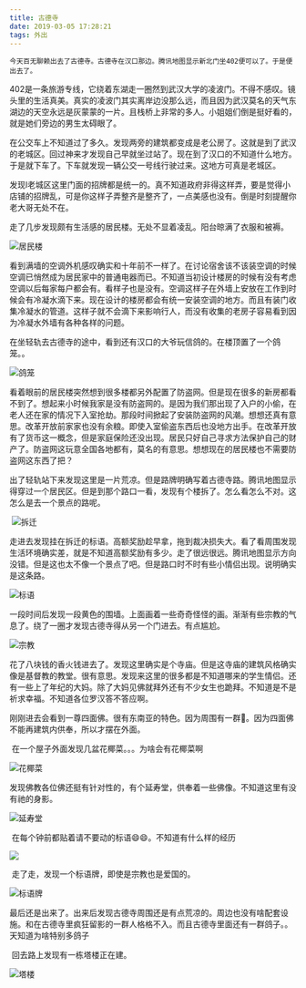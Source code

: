 ```yaml
---
title: 古德寺
date: 2019-03-05 17:28:21
tags: 外出
---
```


 	今天百无聊赖出去了古德寺。古德寺在汉口那边。腾讯地图显示新北门坐402便可以了。于是便出去了。

402是一条旅游专线，它绕着东湖走一圈然到武汉大学的凌波门。不得不感叹。镜头里的生活真美。真实的凌波门其实离岸边没那么远，而且因为武汉莫名的天气东湖边的天空永远是灰蒙蒙的一片。且栈桥上非常的多人。小姐姐们倒是挺好看的，就是她们旁边的男生太碍眼了。

​	在公交车上不知道过了多久。发现两旁的建筑都变成是老公房了。这就是到了武汉的老城区。回过神来才发现自己早就坐过站了。现在到了汉口的不知道什么地方。于是就下车了。下车就发现一辆公交一号线行驶过来。这地方可真是老城区。

​	发现l老城区这里门面的招牌都是统一的。真不知道政府非得这样弄，要是觉得小店铺的招牌乱，可是你这样子弄整齐是整齐了，一点美感也没有。倒是时刻提醒你老大哥无处不在。

​	走了几步发现颇有生活感的居民楼。无处不显着凌乱。阳台晾满了衣服和被褥。

![居民楼](https://blog-malu.oss-cn-beijing.aliyuncs.com/P90303-150359.jpg?x-oss-process=style/blog)

​	看到满墙的空调外机感叹确实和十年前不一样了。在讨论宿舍该不该装空调的时候空调已悄然成为居民家中的普通电器而已。不知道当初设计楼房的时候有没有考虑空调以后每家每户都会有。看样子也是没有。空调这样子在外墙上安放在工作到时候会有冷凝水滴下来。现在设计的楼房都会有统一安装空调的地方。而且有装门收集冷凝水的管道。这样子就不会滴下来影响行人，而没有收集的老房子容易看到因为冷凝水外墙有各种各样的问题。

​	在坐轻轨去古德寺的途中，看到还有汉口的大爷玩信鸽的。在楼顶置了一个鸽笼。。

 ![鸽笼](https://blog-malu.oss-cn-beijing.aliyuncs.com/P90303-151518.jpg?x-oss-process=style/blog)		

​	看着眼前的居民楼突然想到很多楼都另外配置了防盗网。但是现在很多的新房都看不到了。想起来小时候我家是没有防盗网的。是因为我们那出现了入户的小偷，在老人还在家的情况下入室抢劫。那段时间掀起了安装防盗网的风潮。想想还真有意思。改革开放前家家也没有余粮。即使入室偷盗东西后也没地方出手。在改革开放有了货币这一概念，但是家庭保险还没出现。居民只好自己寻求方法保护自己的财产了。防盗网这玩意全国各地都有，莫名的有意思。想想现在的居民楼也不需要防盗网这东西了把？

​	出了轻轨站下来发现这里是一片荒凉。但是路牌明确写着古德寺路。腾讯地图显示得穿过一个居民区。但是到那个路口一看，发现有个楼拆了。怎么看怎么不对。这怎么是去一个景点的路呢。

​	![拆迁](https://blog-malu.oss-cn-beijing.aliyuncs.com/P90303-154346.jpg?x-oss-process=style/blog)

​	 走进去发现挂在拆迁的标语。高额奖励趁早拿，拖到裁决损失大。看了看周围发现生活环境确实差，就是不知道高额奖励有多少。走了很远很远。腾讯地图显示方向没错。但是这也太不像一个景点了吧。但是路口时不时有些小情侣出现。说明确实是这条路。

![标语](https://blog-malu.oss-cn-beijing.aliyuncs.com/P90303-154453.jpg?x-oss-process=style/blog)

​	一段时间后发现一段黄色的围墙。上面画着一些奇奇怪怪的画。渐渐有些宗教的气息了。绕了一圈才发现古德寺得从另一个门进去。有点尴尬。

![宗教](https://blog-malu.oss-cn-beijing.aliyuncs.com/P90303-155026.jpg?x-oss-process=style/blog)

​	花了八块钱的香火钱进去了。发现这里确实是个寺庙。但是这寺庙的建筑风格确实像是基督教的教堂。很有意思。发现来这里的很多都是不知道哪来的学生情侣。还有一些上了年纪的大妈。除了大妈见佛就拜外还有不少女生也跪拜。不知道是不是祈求幸福。不知道各位罗汉答不答应啊。

​	刚刚进去会看到一尊四面佛。很有东南亚的特色。因为周围有一群🐘。因为四面佛不能再建筑内供奉，所以才摆在外面。

​	在一个屋子外面发现几盆花椰菜。。。为啥会有花椰菜啊

![花椰菜](https://blog-malu.oss-cn-beijing.aliyuncs.com/P90303-160120.jpg?x-oss-process=style/blog)



​	发现佛教各位佛还挺有针对性的，有个延寿堂，供奉着一些佛像。不知道这里有没有祂的身影。

![延寿堂](https://blog-malu.oss-cn-beijing.aliyuncs.com/P90303-160526.jpg?x-oss-process=style/blog)



​	在每个钟前都贴着请不要动的标语😄😄。不知道有什么样的经历

![](https://blog-malu.oss-cn-beijing.aliyuncs.com/P90303-160349.jpg?x-oss-process=style/blog)

​	走了走，发现一个标语牌，即使是宗教也是爱国的。

![标语牌](https://blog-malu.oss-cn-beijing.aliyuncs.com/P90303-161520%20%281%29.jpg?x-oss-process=style/blog)

​	最后还是出来了。出来后发现古德寺周围还是有点荒凉的。周边也没有啥配套设施。和在古德寺里疯狂留影的一群人格格不入。而且古德寺里面还有一群鸽子。。天知道为啥特别多鸽子

​	回去路上发现有一栋塔楼正在建。

![塔楼](https://blog-malu.oss-cn-beijing.aliyuncs.com/P90303-163128.jpg?x-oss-process=style/blog)